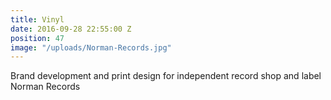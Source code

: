 ```yaml
---
title: Vinyl
date: 2016-09-28 22:55:00 Z
position: 47
image: "/uploads/Norman-Records.jpg"
---
```


Brand development and print design for independent record shop and label Norman Records